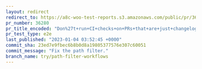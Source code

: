 ```yaml
---
layout: redirect
redirect_to: https://a8c-woo-test-reports.s3.amazonaws.com/public/pr/36280/e2e/index.html
pr_number: 36280
pr_title_encoded: "Don%27t+run+CI+checks+on+PRs+that+are+just+changelog+changes"
pr_test_type: e2e
last_published: "2023-01-04 03:52:45 +0000"
commit_sha: 23ed7e9fbec6b8b0d8a19805377576e307c60051
commit_message: "Fix the path filter."
branch_name: try/path-filter-workflows
---
```

